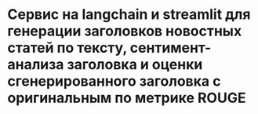 # Сервис на langchain и streamlit для генерации заголовков новостных статей по тексту, сентимент-анализа заголовка и оценки сгенерированного заголовка с оригинальным по метрике ROUGE
